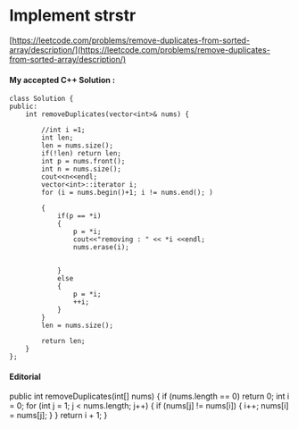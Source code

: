 
# Implement strstr
[https://leetcode.com/problems/remove-duplicates-from-sorted-array/description/](https://leetcode.com/problems/remove-duplicates-from-sorted-array/description/)

#### My accepted C++ Solution : 
```
class Solution {
public:
    int removeDuplicates(vector<int>& nums) {
        
    	//int i =1;
    	int len;
    	len = nums.size();
    	if(!len) return len;
    	int p = nums.front();
	    int n = nums.size();
    	cout<<n<<endl;
    	vector<int>::iterator i;
    	for (i = nums.begin()+1; i != nums.end(); )
        
        {
        	if(p == *i)
        	{
        	    p = *i;
        	    cout<<"removing : " << *i <<endl;
        		nums.erase(i);
        		
        		
        	}
        	else
        	{
        	    p = *i;
        	    ++i;
        	}
        }
        len = nums.size();
        
        return len;
    }
};
```

#### Editorial
public int removeDuplicates(int[] nums) {
    if (nums.length == 0) return 0;
    int i = 0;
    for (int j = 1; j < nums.length; j++) {
        if (nums[j] != nums[i]) {
            i++;
            nums[i] = nums[j];
        }
    }
    return i + 1;
}